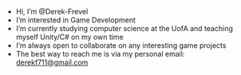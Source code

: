 - Hi, I’m @Derek-Frevel
- I’m interested in Game Development
- I’m currently studying computer science at the UofA and teaching myself Unity/C# on my own time
- I’m always open to collaborate on any interesting game projects
- The best way to reach me is via my personal email: derekf711@gmail.com

<!---
Derek-Frevel/Derek-Frevel is a ✨ special ✨ repository because its `README.md` (this file) appears on your GitHub profile.
You can click the Preview link to take a look at your changes.
--->
